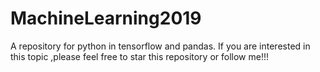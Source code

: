 # MachineLearning2019
A repository for python in tensorflow and pandas.
If you are interested in this topic ,please feel free to star this repository or follow me!!!
